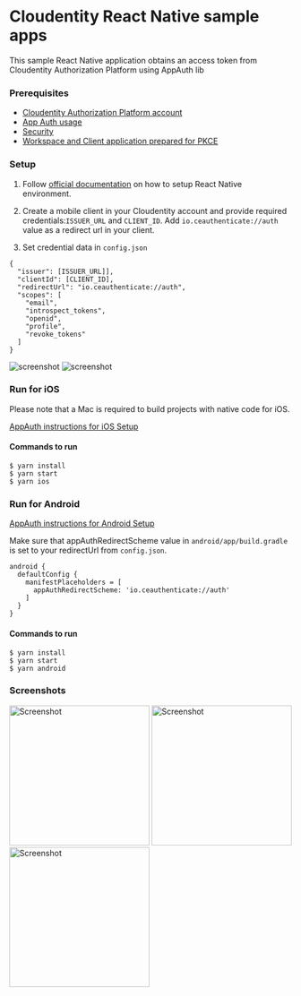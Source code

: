 # Cloudentity React Native sample apps

This sample React Native application obtains an access token from Cloudentity Authorization Platform using AppAuth lib

### Prerequisites

- [Cloudentity Authorization Platform account](https://authz.cloudentity.io/register)
- [App Auth usage](https://github.com/FormidableLabs/react-native-app-auth#usage)
- [Security](https://reactnative.dev/docs/security)
- [Workspace and Client application prepared for PKCE](https://developer.cloudentity.com/basics/oauth_grant_types/authorization_code_with_pkce/?)

### Setup

1. Follow [official documentation](https://reactnative.dev/docs/environment-setup) on how to setup React Native environment.

2. Create a mobile client in your Cloudentity account and provide required credentials:`ISSUER_URL` and `CLIENT_ID`. Add `io.ceauthenticate://auth` value as a redirect url in your client.

3. Set credential data in `config.json`

```
{
  "issuer": [ISSUER_URL]],
  "clientId": [CLIENT_ID],
  "redirectUrl": "io.ceauthenticate://auth",
  "scopes": [
    "email",
    "introspect_tokens",
    "openid",
    "profile",
    "revoke_tokens"
  ]
}
```

![screenshot](https://github.com/cloudentity/ce-samples-react-native-apps/blob/master/AppAuthSampleApp/assets/acp-1?raw=true)
![screenshot](https://github.com/cloudentity/ce-samples-react-native-apps/blob/master/AppAuthSampleApp/assets/acp-2?raw=true)

### Run for iOS

Please note that a Mac is required to build projects with native code for iOS.

[AppAuth instructions for iOS Setup](https://github.com/FormidableLabs/react-native-app-auth#ios-setup)

#### Commands to run

```
$ yarn install
$ yarn start
$ yarn ios
```

### Run for Android

[AppAuth instructions for Android Setup](https://github.com/FormidableLabs/react-native-app-auth#android-setup)

Make sure that appAuthRedirectScheme value in `android/app/build.gradle` is set to your redirectUrl from `config.json`.

```
android {
  defaultConfig {
    manifestPlaceholders = [
      appAuthRedirectScheme: 'io.ceauthenticate://auth'
    ]
  }
}
```

#### Commands to run

```
$ yarn install
$ yarn start
$ yarn android
```

### Screenshots

<img width="250" alt="Screenshot" src="https://github.com/cloudentity/ce-samples-react-native-apps/blob/master/AppAuthSampleApp/assets/img/readme/android-1.png"> 
<img width="250" alt="Screenshot" src="https://github.com/cloudentity/ce-samples-react-native-apps/blob/master/AppAuthSampleApp/assets/img/readme/android-2.png">
<img width="250" alt="Screenshot" src="https://github.com/cloudentity/ce-samples-react-native-apps/blob/master/AppAuthSampleApp/assets/img/readme/android-3.png">
